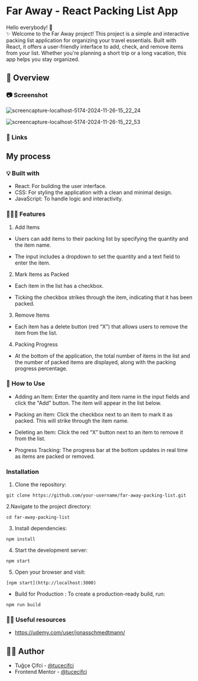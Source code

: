 # Far Away - React Packing List App

Hello everybody! 👋 </br>
✨ Welcome to the Far Away project! This project is a simple and interactive packing list application for organizing your travel essentials. Built with React, it offers a user-friendly interface to add, check, and remove items from your list. Whether you're planning a short trip or a long vacation, this app helps you stay organized.

## 👀 Overview

### 📷 Screenshot

![screencapture-localhost-5174-2024-11-26-15_22_24](https://github.com/user-attachments/assets/64b29822-b3aa-4035-a420-64af65d28d5d)

![screencapture-localhost-5174-2024-11-26-15_22_53](https://github.com/user-attachments/assets/3d073689-98c2-4704-b9b6-a5b3a16ad904)


### 🔗 Links


## My process

### 💡 Built with

- React: For building the user interface.
- CSS: For styling the application with a clean and minimal design.
- JavaScript: To handle logic and interactivity.


### 👩🏼‍💻 Features

1. Add Items

- Users can add items to their packing list by specifying the quantity and the item name.

- The input includes a dropdown to set the quantity and a text field to enter the item.

2. Mark Items as Packed

- Each item in the list has a checkbox.

- Ticking the checkbox strikes through the item, indicating that it has been packed.

3. Remove Items

- Each item has a delete button (red “X”) that allows users to remove the item from the list.

4. Packing Progress

- At the bottom of the application, the total number of items in the list and the number of packed items are displayed, along with the packing progress percentage.


### 🤔 How to Use

- Adding an Item: Enter the quantity and item name in the input fields and click the "Add" button. The item will appear in the list below.

- Packing an Item: Click the checkbox next to an item to mark it as packed. This will strike through the item name.

- Deleting an Item: Click the red “X” button next to an item to remove it from the list.

- Progress Tracking: The progress bar at the bottom updates in real time as items are packed or removed.

### Installation
1. Clone the repository:
 
```
git clone https://github.com/your-username/far-away-packing-list.git
```
2.Navigate to the project directory:
```
cd far-away-packing-list
```
3. Install dependencies:
 ```
npm install
```
4. Start the development server:
```
npm start
```
5. Open your browser and visit:
```
[npm start](http://localhost:3000)
```

- Build for Production : To create a production-ready build, run:
```
npm run build
```

### 🤌🏻 Useful resources

- https://udemy.com/user/jonasschmedtmann/

## 🏳️‍🌈 Author

- Tuğçe Çifci - [@tucecifci](https://github.com/tucecifci)
- Frontend Mentor - [@tucecifci](https://www.frontendmentor.io/profile/tucecifci)

